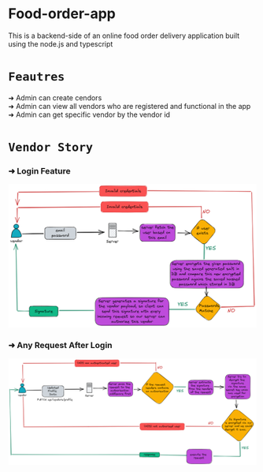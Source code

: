 # Food-order-app
This is a backend-side of an online food order delivery application built using the node.js and typescript

# `Feautres` 
➜ Admin can create cendors <br>
➜ Admin can view all vendors who are registered and functional in the app<br>
➜ Admin can get specific vendor by the vendor id<br>

# `Vendor Story`
### ➜ Login Feature
![](vendor_Login_story.excalidraw.png)

### ➜ Any Request After Login
![](vendor_Requests_story.excalidraw.png)